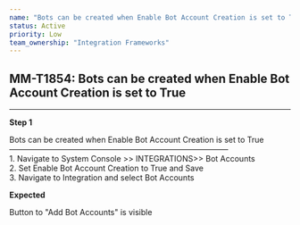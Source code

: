 ```yaml
---
name: "Bots can be created when Enable Bot Account Creation is set to True"
status: Active
priority: Low
team_ownership: "Integration Frameworks"
---
```


## MM-T1854: Bots can be created when Enable Bot Account Creation is set to True

---

**Step 1**

Bots can be created when Enable Bot Account Creation is set to True\
————————————————————————————\
1\. Navigate to System Console >> INTEGRATIONS>> Bot Accounts\
2\. Set Enable Bot Account Creation to True and Save\
3\. Navigate to Integration and select Bot Accounts

**Expected**

Button to "Add Bot Accounts" is visible
